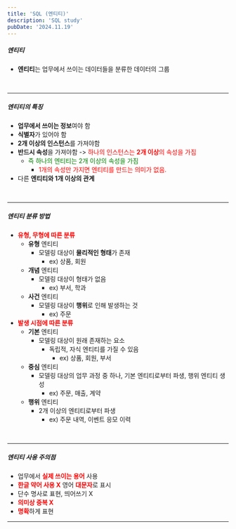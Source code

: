```yaml
---
title: 'SQL (엔티티)'
description: 'SQL study'
pubDate: '2024.11.19'
---
```


##### 엔티티

- **엔티티**는 업무에서 쓰이는 데이터들을 분류한 데이터의 그룹

<br>

---

##### 엔티티의 특징

- **업무에서 쓰이는 정보**여야 함
- **식별자**가 있어야 함
- **2개 이상의 인스턴스**를 가져야함
- **반드시 속성**을 가져야함 -> <span style="color:red;">하나의 인스턴스는 **2개 이상**의 속성을 가짐</span>
  - <span style="color:green;"> 즉 하나의 엔티티는 2개 이상의 속성을 가짐 </span>
    - <span style="color:red;">1개의 속성만 가지면 엔티티를 만드는 의미가 없음.
- 다른 **엔티티와 1개 이상의 관계**

<br>

---

##### 엔티티 분류 방법

- <span style="color:red; font-weight:bold;">유형, 무형에 따른 분류</span>
  - **유형** 엔티티
    - 모델링 대상이 **물리적인 형태**가 존재
      - ex) 상품, 회원
  - **개념** 엔티티
    - 모델링 대상이 형태가 없음
      - ex) 부서, 학과
  - **사건** 엔티티
    - 모델링 대상이 **행위**로 인해 발생하는 것
      - ex) 주문
- <span style="color:red; font-weight:bold;">발생 시점에 따른 분류</span>
  - **기본** 엔티티
    - 모델링 대상이 원래 존재하는 요소
      - 독립적, 자식 엔티티를 가질 수 있음
        - ex) 상품, 회원, 부서
  - **중심** 엔티티
    - 모델링 대상의 업무 과정 중 하나, 기본 엔티티로부터 파생, 행위 엔티티 생성
      - ex) 주문, 매출, 계약
  - **행위** 엔티티
    - 2개 이상의 엔티티로부터 파생
      - ex) 주문 내역, 이벤트 응모 이력

<br>

---

##### 엔티티 사용 주의점

- 업무에서 <span style="color:red; font-weight:bold;">실제 쓰이는 용어</span> 사용
- <span style="color:red; font-weight:bold;">한글 약어 사용 X</span> 영어 <span style="color:red; font-weight:bold;">대문자</span>로 표시
- 단수 명사로 표현, 띄어쓰기 X
- <span style="color:red; font-weight:bold;">의미상 중복 X </span>
- <span style="color:red; font-weight:bold;">명확</span>하게 표현

---

<style>
  h1 {
      font-size: 2em;
      margin-bottom: 20px;
      }
</style>

<script src="https://utteranc.es/client.js"
        repo="tjsgh1217/tjsgh1217.github.io"
        issue-term="pathname"
        theme="github-light"
        crossorigin="anonymous"
        async>
</script>
